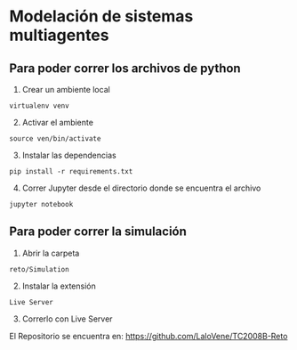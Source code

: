 # Modelación de sistemas multiagentes

## Para poder correr los archivos de python

1. Crear un ambiente local
```
virtualenv venv
```

2. Activar el ambiente
```
source ven/bin/activate
```

3. Instalar las dependencias
```
pip install -r requirements.txt
```

4. Correr Jupyter desde el directorio donde se encuentra el archivo
```
jupyter notebook
```

## Para poder correr la simulación

1. Abrir la carpeta
```
reto/Simulation
```

2. Instalar la extensión
```
Live Server
```

3. Correrlo con Live Server

El Repositorio se encuentra en: https://github.com/LaloVene/TC2008B-Reto
